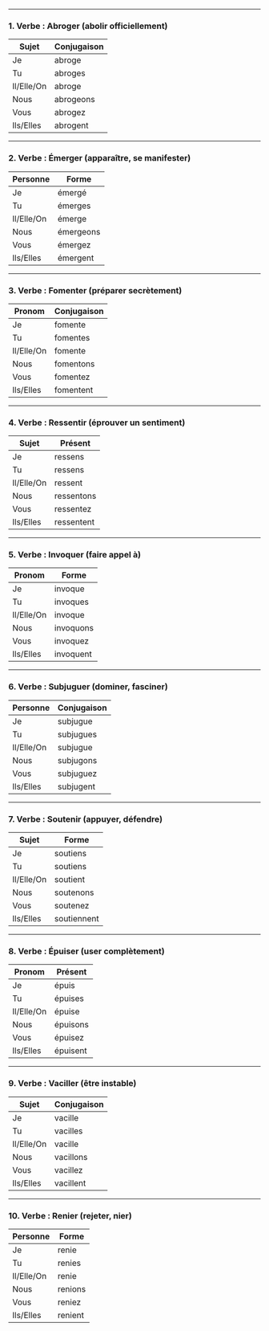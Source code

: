 
---

### 1. Verbe : **Abroger** (abolir officiellement)

|Sujet|Conjugaison|
|---|---|
|Je|abroge|
|Tu|abroges|
|Il/Elle/On|abroge|
|Nous|abrogeons|
|Vous|abrogez|
|Ils/Elles|abrogent|

---

### 2. Verbe : **Émerger** (apparaître, se manifester)

|Personne|Forme|
|---|---|
|Je|émergé|
|Tu|émerges|
|Il/Elle/On|émerge|
|Nous|émergeons|
|Vous|émergez|
|Ils/Elles|émergent|

---

### 3. Verbe : **Fomenter** (préparer secrètement)

|Pronom|Conjugaison|
|---|---|
|Je|fomente|
|Tu|fomentes|
|Il/Elle/On|fomente|
|Nous|fomentons|
|Vous|fomentez|
|Ils/Elles|fomentent|

---

### 4. Verbe : **Ressentir** (éprouver un sentiment)

|Sujet|Présent|
|---|---|
|Je|ressens|
|Tu|ressens|
|Il/Elle/On|ressent|
|Nous|ressentons|
|Vous|ressentez|
|Ils/Elles|ressentent|

---

### 5. Verbe : **Invoquer** (faire appel à)

|Pronom|Forme|
|---|---|
|Je|invoque|
|Tu|invoques|
|Il/Elle/On|invoque|
|Nous|invoquons|
|Vous|invoquez|
|Ils/Elles|invoquent|

---

### 6. Verbe : **Subjuguer** (dominer, fasciner)

|Personne|Conjugaison|
|---|---|
|Je|subjugue|
|Tu|subjugues|
|Il/Elle/On|subjugue|
|Nous|subjugons|
|Vous|subjuguez|
|Ils/Elles|subjugent|

---

### 7. Verbe : **Soutenir** (appuyer, défendre)

|Sujet|Forme|
|---|---|
|Je|soutiens|
|Tu|soutiens|
|Il/Elle/On|soutient|
|Nous|soutenons|
|Vous|soutenez|
|Ils/Elles|soutiennent|

---

### 8. Verbe : **Épuiser** (user complètement)

|Pronom|Présent|
|---|---|
|Je|épuis|
|Tu|épuises|
|Il/Elle/On|épuise|
|Nous|épuisons|
|Vous|épuisez|
|Ils/Elles|épuisent|

---

### 9. Verbe : **Vaciller** (être instable)

|Sujet|Conjugaison|
|---|---|
|Je|vacille|
|Tu|vacilles|
|Il/Elle/On|vacille|
|Nous|vacillons|
|Vous|vacillez|
|Ils/Elles|vacillent|

---

### 10. Verbe : **Renier** (rejeter, nier)

|Personne|Forme|
|---|---|
|Je|renie|
|Tu|renies|
|Il/Elle/On|renie|
|Nous|renions|
|Vous|reniez|
|Ils/Elles|renient|
